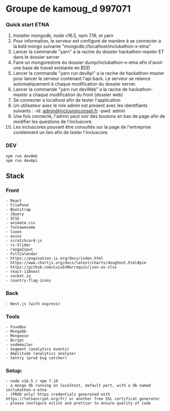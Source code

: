 # Groupe de kamoug_d 997071

### Quick start ETNA
1) Installer mongodb, node v16.5, npm 7.19, et yarn
2) Pour information, le serveur est configuré de manière à se connecter a la bdd mongo suivante "mongodb://localhost/inclukathon-x-etna"
3) Lancer la commande "yarn" a la racine du dossier hackathon-master ET dans le dossier server
4) Faire un mongorestore du dossier dump/inclukathon-x-etna afin d'avoir une base de travail existante en BDD
5) Lancer la commande "yarn run devApi" a la racine de hackathon-master pour lancer le serveur contenant l'api back.
   Le serveur se relance automatiquement à chaque modification du dossier server.
6) Lancer la commande "yarn run devWeb" a la racine de hackathon-master a chaque modification du front (dossier web)
7) Se connecter a localhost afin de tester l'application
8) Un utilisateur avec le role admin est present avec les identifiants suivants :
    -id: admin@inclusionconseil.fr
    -pwd: admin
9) Une fois connecté, l'admin peut voir des boutons en bas de page afin de modifier les questions de l'incluscore.
10) Les incluscores pouvant être consultés sur la page de l'entreprise contiennent un lien afin de tester l'incluscore.


### DEV
    npm run devWeb
    npm run devApi

## Stack

### Front
    - React
    - FilePond
    - Bootstrap
    - JQuery
    - SCSS
    - animate.css
    - fontawesome
    - luxon
    - axios
    - scratchcard-js
    - rs-Slider
    - rangeInput
    - FullCalendar
    - https://pagination.js.org/docs/index.html
    - https://www.chartjs.org/docs/latest/charts/doughnut.html#pie
    - https://github.com/LuisEnMarroquin/json-as-xlsx
    - react-i18next
    - socket.io
    - country-flag-icons
### Back
    - Nest.js (with express)
### Tools
    - FuseBox
    - MongoDb
    - Mongoose
    - Bcrypt
    - nodemailer
    - Segment (analytics events)
    - Amplitude (analytics analyse)
    - Sentry (prod bug catcher)
### Setup:
    - node v16.5 / npm 7.19
    - a mongo db running on localhost, default port, with a db named inclukathon-x-etna
    - (PROD only) https credentials generated with https://letsencrypt.org/fr/ or another free SSL certificat generator
    - please configure eslint and prettier to ensure quality of code